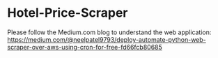 # Hotel-Price-Scraper

Please follow the Medium.com blog to understand the web application:
https://medium.com/@neelpatel9793/deploy-automate-python-web-scraper-over-aws-using-cron-for-free-fd66fcb80685
